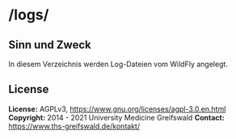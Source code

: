 # /logs/

## Sinn und Zweck

In diesem Verzeichnis werden Log-Dateien vom WildFly angelegt.

## License

**License:** AGPLv3, <https://www.gnu.org/licenses/agpl-3.0.en.html>
**Copyright:** 2014 - 2021 University Medicine Greifswald
**Contact:** <https://www.ths-greifswald.de/kontakt/>

